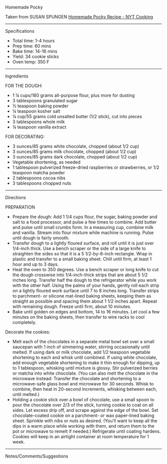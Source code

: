 Homemade Pocky

Taken from
SUSAN SPUNGEN [Homemade Pocky Recipe - NYT Cooking](https://cooking.nytimes.com/recipes/1020657-homemade-pocky)

---
Specifications
- Total time: 1-4 hours
- Prep time: 60 mins
- Bake time: 14-16 mins
- Yield:  34 cookie sticks
- Oven temp: 350 F

---
Ingredients

FOR THE DOUGH:
- 1 ¼ cups/160 grams all-purpose flour, plus more for dusting
- 3 tablespoons granulated sugar
- ½ teaspoon baking powder
- ¼ teaspoon kosher salt
- ¼ cup/55 grams cold unsalted butter (1/2 stick), cut into pieces
- 3 tablespoons whole milk
- ¼ teaspoon vanilla extract

FOR DECORATING:
- 3 ounces/85 grams white chocolate, chopped (about 1/2 cup)
- 3 ounces/85 grams milk chocolate, chopped (about 1/2 cup)
- 3 ounces/85 grams dark chocolate, chopped (about 1/2 cup)
- Vegetable shortening, as needed
- 1 tablespoon pulverized freeze-dried raspberries or strawberries, or 1/2 teaspoon matcha powder
- 2 tablespoons cocoa nibs
- 3 tablespoons chopped nuts

---
Directions

PREPARATION
- Prepare the dough: Add 1 1/4 cups flour, the sugar, baking powder and salt to a food processor, and pulse a few times to combine. Add butter and pulse until small crumbs form. In a measuring cup, combine milk and vanilla. Stream into flour mixture while machine is running. Pulse until dough is fairly smooth.
- Transfer dough to a lightly floured surface, and roll until it is just over 1/4-inch thick. Use a bench scraper or the side of a large knife to straighten the sides so that it is a 5 1/2-by-8-inch rectangle. Wrap in plastic and transfer to a small baking sheet. Chill until firm, at least 1 hour and up to 3 days.
- Heat the oven to 350 degrees. Use a bench scraper or long knife to cut the dough crosswise into 1/4-inch-thick strips that are about 5 1/2 inches long. Transfer half the dough to the refrigerator while you work with the other half. Using the palms of your hands, gently roll each strip on a lightly floured work surface until 7 to 8 inches long. Transfer strips to parchment- or silicone mat-lined baking sheets, keeping them as straight as possible and spacing them about 1 1/2 inches apart. Repeat with remaining dough. Freeze until firm, about 10 minutes.
- Bake until golden on edges and bottom, 14 to 16 minutes. Let cool a few minutes on the baking sheets, then transfer to wire racks to cool completely.

Decorate the cookies: 
- Melt each of the chocolates in a separate metal bowl set over a small saucepan with 1 inch of simmering water, stirring occasionally until melted. If using dark or milk chocolate, add 1/2 teaspoon vegetable shortening to each and whisk until combined. If using white chocolate, add enough vegetable shortening to make it thin enough for dipping, up to 1 tablespoon, whisking until mixture is glossy. Stir pulverized berries or matcha into white chocolate. (You can also melt the chocolate in the microwave instead: Transfer the chocolate and shortening to a microwave-safe glass bowl and microwave for 30 seconds. Whisk to combine, then heat in 20-second increments, whisking between each, until melted.)
- Holding a cookie stick over a bowl of chocolate, use a small spoon to pour the chocolate over 2/3 of the stick, turning cookie to coat on all sides. Let excess drip off, and scrape against the edge of the bowl. Set chocolate-coated cookie on a parchment- or wax paper-lined baking sheet. Sprinkle with nibs or nuts as desired. (You’ll want to keep all the dips in a warm place while working with them, and return them to the pot or microwave to remelt if needed.) Refrigerate until coating hardens. Cookies will keep in an airtight container at room temperature for 1 week.


---
Notes/Comments/Suggestions